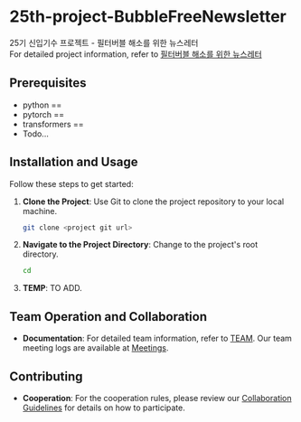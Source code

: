 # 25th-project-BubbleFreeNewsletter
25기 신입기수 프로젝트 - 필터버블 해소를 위한 뉴스레터 <br />
For detailed project information, refer to [필터버블 해소를 위한 뉴스레터](docs/Project.pdf)
## Prerequisites
- python ==
- pytorch == 
- transformers ==
- Todo...

## Installation and Usage
Follow these steps to get started:
1. **Clone the Project**:
Use Git to clone the project repository to your local machine.
   ```bash
   git clone <project git url>
   ```
2. **Navigate to the Project Directory**:
   Change to the project's root directory.

   ```bash
   cd 
   ```
3. **TEMP**:
TO ADD.
    

## Team Operation and Collaboration
- **Documentation**: For detailed team information, refer to [TEAM](docs/team.md). Our team meeting logs are available at [Meetings](docs/meetings.md).
## Contributing

- **Cooperation**: For the cooperation rules, please review our [Collaboration Guidelines](docs/CONTRIBUTING.md) for details on how to participate.
